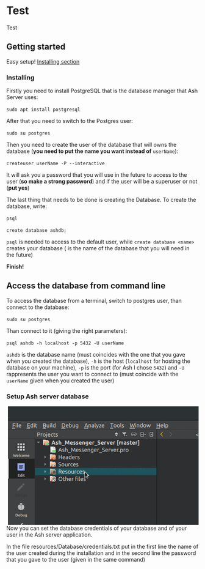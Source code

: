 # Test
Test

## Getting started
Easy setup! [Installing section](#installing)

### Installing
Firstly you need to install PostgreSQL that is the database manager that Ash Server uses:

`sudo apt install postgresql`

After that you need to switch to the Postgres user:

`sudo su postgres`

Then you need to create the user of the database that will owns the database (**you need to put the name you want instead of** `userName`):

`createuser userName -P --interactive`

It will ask you a password that you will use in the future to access to the user (**so make a strong password**) and if the user will be a superuser or not (**put yes**)

The last thing that needs to be done is creating the Database. To create the database, write:

`psql`

`create database ashdb;`

`psql` is needed to access to the default user, while `create database <name>` creates your database (<name> is the name of the database that you will need in the future)
  
  **Finish!**
  
  ## Access the database from command line
  To access the database from a terminal, switch to postgres user, than connect to the database:
  
`sudo su postgres`

  Than connect to it (giving the right parameters):

`psql ashdb -h localhost -p 5432 -U userName`

`ashdb` is the database name (must coincides with the one that you gave when you created the database), `-h` is the host (`localhost` for hosting the database on your machine), `-p` is the port (for Ash I chose `5432`) and `-U` rappresents the user you want to connect to (must coincide with the `userName` given when you created the user)


### Setup Ash server database
<img align= "right" src="animation.gif" title="Explaining gif">
  Now you can set the database credentials of your database and of your user in the Ash server application.

In the file resources/Database/credentials.txt put in the first line the name of the user created during the installation and in the second line the password that you gave to the user (given in the same command)
